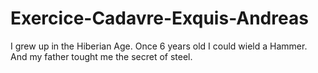 # Exercice-Cadavre-Exquis-Andreas
I grew up in the Hiberian Age.
Once 6 years old I could wield a Hammer.
And my father tought me the secret of steel.